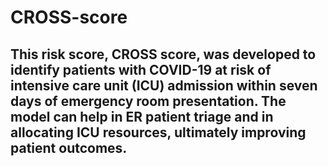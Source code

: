 # CROSS-score

## This risk score, CROSS score, was developed to identify patients with COVID-19 at risk of intensive care unit (ICU) admission within seven days of emergency room presentation. The model can help in ER patient triage and in allocating ICU resources, ultimately improving patient outcomes.
